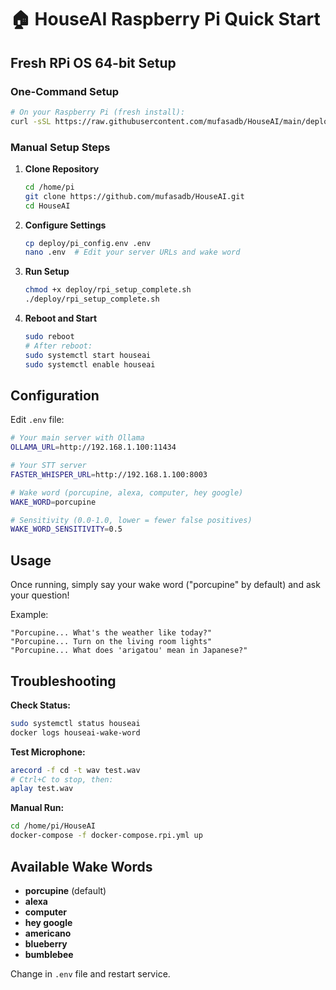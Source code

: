 # 🏠 HouseAI Raspberry Pi Quick Start

## Fresh RPi OS 64-bit Setup

### One-Command Setup
```bash
# On your Raspberry Pi (fresh install):
curl -sSL https://raw.githubusercontent.com/mufasadb/HouseAI/main/deploy/rpi_setup_complete.sh | bash
```

### Manual Setup Steps

1. **Clone Repository**
   ```bash
   cd /home/pi
   git clone https://github.com/mufasadb/HouseAI.git
   cd HouseAI
   ```

2. **Configure Settings**
   ```bash
   cp deploy/pi_config.env .env
   nano .env  # Edit your server URLs and wake word
   ```

3. **Run Setup**
   ```bash
   chmod +x deploy/rpi_setup_complete.sh
   ./deploy/rpi_setup_complete.sh
   ```

4. **Reboot and Start**
   ```bash
   sudo reboot
   # After reboot:
   sudo systemctl start houseai
   sudo systemctl enable houseai
   ```

## Configuration

Edit `.env` file:
```bash
# Your main server with Ollama
OLLAMA_URL=http://192.168.1.100:11434

# Your STT server
FASTER_WHISPER_URL=http://192.168.1.100:8003

# Wake word (porcupine, alexa, computer, hey google)
WAKE_WORD=porcupine

# Sensitivity (0.0-1.0, lower = fewer false positives)
WAKE_WORD_SENSITIVITY=0.5
```

## Usage

Once running, simply say your wake word ("porcupine" by default) and ask your question!

Example:
```
"Porcupine... What's the weather like today?"
"Porcupine... Turn on the living room lights"
"Porcupine... What does 'arigatou' mean in Japanese?"
```

## Troubleshooting

**Check Status:**
```bash
sudo systemctl status houseai
docker logs houseai-wake-word
```

**Test Microphone:**
```bash
arecord -f cd -t wav test.wav
# Ctrl+C to stop, then:
aplay test.wav
```

**Manual Run:**
```bash
cd /home/pi/HouseAI
docker-compose -f docker-compose.rpi.yml up
```

## Available Wake Words

- **porcupine** (default)
- **alexa**
- **computer** 
- **hey google**
- **americano**
- **blueberry**
- **bumblebee**

Change in `.env` file and restart service.
